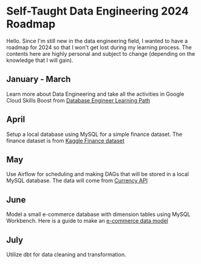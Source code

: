 # Self-Taught Data Engineering 2024 Roadmap
Hello. Since I'm still new in the data engineering field, I wanted to have a roadmap for 2024 so that I won't get lost during my learning process. The contents here are highly personal and subject to change (depending on the knowledge that I will gain).

## January - March
Learn more about Data Engineering and take all the activities in Google Cloud Skills Boost from [Database Engineer Learning Path](https://www.cloudskillsboost.google/paths/22)

## April
Setup a local database using MySQL for a simple finance dataset. The finance dataset is from [Kaggle Finance dataset](https://www.kaggle.com/datasets/creepycrap/finance-dataset)

## May
Use Airflow for scheduling and making DAGs that will be stored in a local MySQL database. The data will come from [Currency API](https://github.com/fawazahmed0/currency-api)

## June
Model a small e-commerce database with dimension tables using MySQL Workbench. Here is a guide to make an [e-commerce data model](https://fabric.inc/blog/commerce/ecommerce-data-model)

## July
Utilize dbt for data cleaning and transformation.
